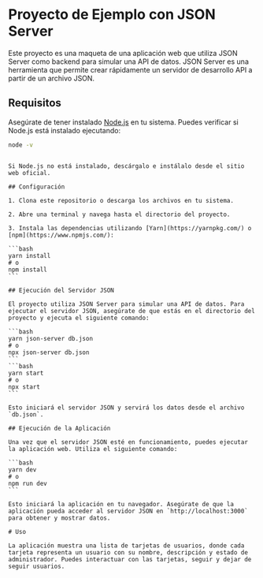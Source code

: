 # Proyecto de Ejemplo con JSON Server

Este proyecto es una maqueta de una aplicación web que utiliza JSON Server como backend para simular una API de datos. JSON Server es una herramienta que permite crear rápidamente un servidor de desarrollo API a partir de un archivo JSON.

## Requisitos

Asegúrate de tener instalado [Node.js](https://nodejs.org/) en tu sistema. Puedes verificar si Node.js está instalado ejecutando:

```bash
node -v
```

````

Si Node.js no está instalado, descárgalo e instálalo desde el sitio web oficial.

## Configuración

1. Clona este repositorio o descarga los archivos en tu sistema.

2. Abre una terminal y navega hasta el directorio del proyecto.

3. Instala las dependencias utilizando [Yarn](https://yarnpkg.com/) o [npm](https://www.npmjs.com/):

```bash
yarn install
# o
npm install
```

## Ejecución del Servidor JSON

El proyecto utiliza JSON Server para simular una API de datos. Para ejecutar el servidor JSON, asegúrate de que estás en el directorio del proyecto y ejecuta el siguiente comando:

```bash
yarn json-server db.json
# o
npx json-server db.json
```
```bash
yarn start
# o
npx start
```

Esto iniciará el servidor JSON y servirá los datos desde el archivo `db.json`.

## Ejecución de la Aplicación

Una vez que el servidor JSON esté en funcionamiento, puedes ejecutar la aplicación web. Utiliza el siguiente comando:

```bash
yarn dev
# o
npm run dev
```

Esto iniciará la aplicación en tu navegador. Asegúrate de que la aplicación pueda acceder al servidor JSON en `http://localhost:3000` para obtener y mostrar datos.

# Uso

La aplicación muestra una lista de tarjetas de usuarios, donde cada tarjeta representa un usuario con su nombre, descripción y estado de administrador. Puedes interactuar con las tarjetas, seguir y dejar de seguir usuarios.


````
